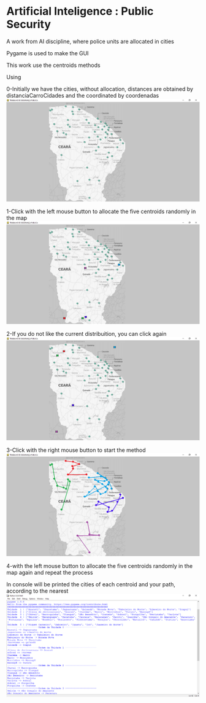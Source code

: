 # Artificial Inteligence : Public Security
A work from AI discipline, where police units are allocated in cities

Pygame is used to make the GUI

This work use the centroids methods

Using

0-Initially we have the cities, without allocation, distances are obtained by distanciaCarroCidades and the coordinated by coordenadas
![ ](https://github.com/FlavioCorreia/ArtificialInteligencePublicSecurity/blob/master/img1.png)

1-Click with the left mouse button to allocate the five centroids randomly in the map
![ ](https://github.com/FlavioCorreia/ArtificialInteligencePublicSecurity/blob/master/img2.png)

2-If you do not like the current distribuition, you can click again
![ ](https://github.com/FlavioCorreia/ArtificialInteligencePublicSecurity/blob/master/img3.png)

3-Click with the right mouse button to start the method
![ ](https://github.com/FlavioCorreia/ArtificialInteligencePublicSecurity/blob/master/img4.png)

4-with the left mouse button to allocate the five centroids randomly in the map again and repeat the process

In console will be printed the cities of each centroid and your path, according to the nearest
![ ](https://github.com/FlavioCorreia/ArtificialInteligencePublicSecurity/blob/master/img5.png)
